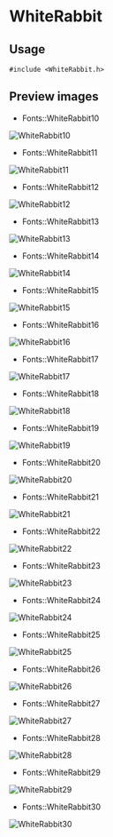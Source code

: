 WhiteRabbit
==========

Usage
------

    #include <WhiteRabbit.h>

Preview images
--------------
* Fonts::WhiteRabbit10 

![WhiteRabbit10](https://raw.githubusercontent.com/DisplayCore/WhiteRabbit/master/Preview/WhiteRabbit10.png)

* Fonts::WhiteRabbit11 

![WhiteRabbit11](https://raw.githubusercontent.com/DisplayCore/WhiteRabbit/master/Preview/WhiteRabbit11.png)

* Fonts::WhiteRabbit12 

![WhiteRabbit12](https://raw.githubusercontent.com/DisplayCore/WhiteRabbit/master/Preview/WhiteRabbit12.png)

* Fonts::WhiteRabbit13 

![WhiteRabbit13](https://raw.githubusercontent.com/DisplayCore/WhiteRabbit/master/Preview/WhiteRabbit13.png)

* Fonts::WhiteRabbit14 

![WhiteRabbit14](https://raw.githubusercontent.com/DisplayCore/WhiteRabbit/master/Preview/WhiteRabbit14.png)

* Fonts::WhiteRabbit15 

![WhiteRabbit15](https://raw.githubusercontent.com/DisplayCore/WhiteRabbit/master/Preview/WhiteRabbit15.png)

* Fonts::WhiteRabbit16 

![WhiteRabbit16](https://raw.githubusercontent.com/DisplayCore/WhiteRabbit/master/Preview/WhiteRabbit16.png)

* Fonts::WhiteRabbit17 

![WhiteRabbit17](https://raw.githubusercontent.com/DisplayCore/WhiteRabbit/master/Preview/WhiteRabbit17.png)

* Fonts::WhiteRabbit18 

![WhiteRabbit18](https://raw.githubusercontent.com/DisplayCore/WhiteRabbit/master/Preview/WhiteRabbit18.png)

* Fonts::WhiteRabbit19 

![WhiteRabbit19](https://raw.githubusercontent.com/DisplayCore/WhiteRabbit/master/Preview/WhiteRabbit19.png)

* Fonts::WhiteRabbit20 

![WhiteRabbit20](https://raw.githubusercontent.com/DisplayCore/WhiteRabbit/master/Preview/WhiteRabbit20.png)

* Fonts::WhiteRabbit21 

![WhiteRabbit21](https://raw.githubusercontent.com/DisplayCore/WhiteRabbit/master/Preview/WhiteRabbit21.png)

* Fonts::WhiteRabbit22 

![WhiteRabbit22](https://raw.githubusercontent.com/DisplayCore/WhiteRabbit/master/Preview/WhiteRabbit22.png)

* Fonts::WhiteRabbit23 

![WhiteRabbit23](https://raw.githubusercontent.com/DisplayCore/WhiteRabbit/master/Preview/WhiteRabbit23.png)

* Fonts::WhiteRabbit24 

![WhiteRabbit24](https://raw.githubusercontent.com/DisplayCore/WhiteRabbit/master/Preview/WhiteRabbit24.png)

* Fonts::WhiteRabbit25 

![WhiteRabbit25](https://raw.githubusercontent.com/DisplayCore/WhiteRabbit/master/Preview/WhiteRabbit25.png)

* Fonts::WhiteRabbit26 

![WhiteRabbit26](https://raw.githubusercontent.com/DisplayCore/WhiteRabbit/master/Preview/WhiteRabbit26.png)

* Fonts::WhiteRabbit27 

![WhiteRabbit27](https://raw.githubusercontent.com/DisplayCore/WhiteRabbit/master/Preview/WhiteRabbit27.png)

* Fonts::WhiteRabbit28 

![WhiteRabbit28](https://raw.githubusercontent.com/DisplayCore/WhiteRabbit/master/Preview/WhiteRabbit28.png)

* Fonts::WhiteRabbit29 

![WhiteRabbit29](https://raw.githubusercontent.com/DisplayCore/WhiteRabbit/master/Preview/WhiteRabbit29.png)

* Fonts::WhiteRabbit30 

![WhiteRabbit30](https://raw.githubusercontent.com/DisplayCore/WhiteRabbit/master/Preview/WhiteRabbit30.png)

